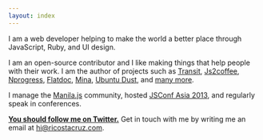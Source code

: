 ```yaml
---
layout: index
---
```


I am a web developer helping to make the world a better place through 
JavaScript, Ruby, and UI design.

I am an open-source contributor and I like making things that help people
with their work. I am the author of projects such as [Transit], [Js2coffee], 
     [Nprogress], [Flatdoc], [Mina], [Ubuntu Dust], and [many more][Github].

I manage the [Manila.js] community, hosted [JSConf Asia 2013], and regularly 
speak in conferences.

__[You should follow me on Twitter.][twitter]__ Get in touch with me by writing 
me an email at [hi@ricostacruz.com].

[Transit]: http://ricostacruz.com/jquery.transit
[Flatdoc]: http://ricostacruz.com/flatdoc
[Js2coffee]: http://js2coffee.org
[NProgress]: http://ricostacruz.com/nprogress
[Mina]: https://github.com/mina-deploy/mina
[Sinatra Assetpack]: http://github.com/rstacruz/sinatra-assetpack
[Ubuntu Dust]: https://wiki.ubuntu.com/Artwork/Incoming/DustTheme
[twitter]: https://twitter.com/rstacruz
[hi@ricostacruz.com]: mailto:hi@ricostacruz.com
[Manila.js]: http://manilajs.com/
[Jsconf Asia 2013]: http://2013.jsconf.asia/
[Philippine Web Designers Organization]: http://pwdo.org/
[Github]: http://github.com/rstacruz
